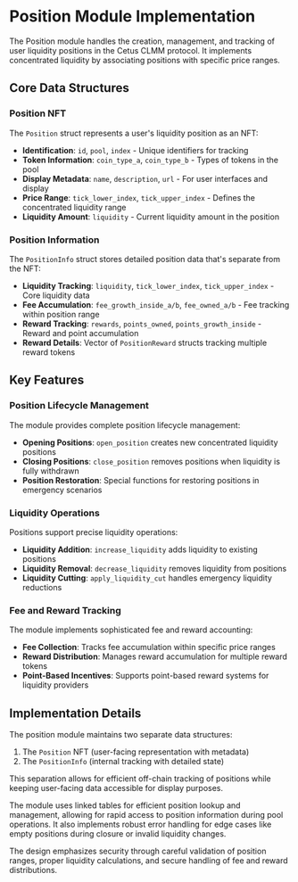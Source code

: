 # Position Module Implementation

The Position module handles the creation, management, and tracking of user liquidity positions in the Cetus CLMM protocol. It implements concentrated liquidity by associating positions with specific price ranges.

## Core Data Structures

### Position NFT

The `Position` struct represents a user's liquidity position as an NFT:

- **Identification**: `id`, `pool`, `index` - Unique identifiers for tracking
- **Token Information**: `coin_type_a`, `coin_type_b` - Types of tokens in the pool
- **Display Metadata**: `name`, `description`, `url` - For user interfaces and display
- **Price Range**: `tick_lower_index`, `tick_upper_index` - Defines the concentrated liquidity range
- **Liquidity Amount**: `liquidity` - Current liquidity amount in the position

### Position Information

The `PositionInfo` struct stores detailed position data that's separate from the NFT:

- **Liquidity Tracking**: `liquidity`, `tick_lower_index`, `tick_upper_index` - Core liquidity data
- **Fee Accumulation**: `fee_growth_inside_a/b`, `fee_owned_a/b` - Fee tracking within position range
- **Reward Tracking**: `rewards`, `points_owned`, `points_growth_inside` - Reward and point accumulation
- **Reward Details**: Vector of `PositionReward` structs tracking multiple reward tokens

## Key Features

### Position Lifecycle Management

The module provides complete position lifecycle management:
- **Opening Positions**: `open_position` creates new concentrated liquidity positions
- **Closing Positions**: `close_position` removes positions when liquidity is fully withdrawn
- **Position Restoration**: Special functions for restoring positions in emergency scenarios

### Liquidity Operations

Positions support precise liquidity operations:
- **Liquidity Addition**: `increase_liquidity` adds liquidity to existing positions
- **Liquidity Removal**: `decrease_liquidity` removes liquidity from positions
- **Liquidity Cutting**: `apply_liquidity_cut` handles emergency liquidity reductions

### Fee and Reward Tracking

The module implements sophisticated fee and reward accounting:
- **Fee Collection**: Tracks fee accumulation within specific price ranges
- **Reward Distribution**: Manages reward accumulation for multiple reward tokens
- **Point-Based Incentives**: Supports point-based reward systems for liquidity providers

## Implementation Details

The position module maintains two separate data structures:
1. The `Position` NFT (user-facing representation with metadata)
2. The `PositionInfo` (internal tracking with detailed state)

This separation allows for efficient off-chain tracking of positions while keeping user-facing data accessible for display purposes.

The module uses linked tables for efficient position lookup and management, allowing for rapid access to position information during pool operations. It also implements robust error handling for edge cases like empty positions during closure or invalid liquidity changes.

The design emphasizes security through careful validation of position ranges, proper liquidity calculations, and secure handling of fee and reward distributions.
